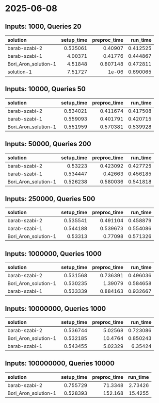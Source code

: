 # 2025-06-08

## Inputs: 1000, Queries 20

| solution             |   setup_time |   preproc_time |   run_time |
|:---------------------|-------------:|---------------:|-----------:|
| barab-szabi-2        |     0.535061 |       0.40907  |   0.412525 |
| barab-szabi-1        |     4.00371  |       0.41776  |   0.444867 |
| Bori_Aron_solution-1 |     4.51848  |       0.807148 |   0.472811 |
| solution-1           |     7.51727  |       1e-06    |   0.690065 |

## Inputs: 10000, Queries 50

| solution             |   setup_time |   preproc_time |   run_time |
|:---------------------|-------------:|---------------:|-----------:|
| barab-szabi-2        |     0.534021 |       0.411674 |   0.417508 |
| barab-szabi-1        |     0.559093 |       0.401791 |   0.420715 |
| Bori_Aron_solution-1 |     0.551959 |       0.570381 |   0.539928 |

## Inputs: 50000, Queries 200

| solution             |   setup_time |   preproc_time |   run_time |
|:---------------------|-------------:|---------------:|-----------:|
| barab-szabi-2        |     0.53223  |       0.423092 |   0.427725 |
| barab-szabi-1        |     0.534447 |       0.42663  |   0.456185 |
| Bori_Aron_solution-1 |     0.526238 |       0.580036 |   0.541818 |

## Inputs: 250000, Queries 500

| solution             |   setup_time |   preproc_time |   run_time |
|:---------------------|-------------:|---------------:|-----------:|
| barab-szabi-2        |     0.535541 |       0.491104 |   0.458879 |
| barab-szabi-1        |     0.544188 |       0.539673 |   0.554086 |
| Bori_Aron_solution-1 |     0.53313  |       0.77098  |   0.571326 |

## Inputs: 1000000, Queries 1000

| solution             |   setup_time |   preproc_time |   run_time |
|:---------------------|-------------:|---------------:|-----------:|
| barab-szabi-2        |     0.531568 |       0.736391 |   0.496036 |
| Bori_Aron_solution-1 |     0.530235 |       1.39079  |   0.584658 |
| barab-szabi-1        |     0.533339 |       0.884163 |   0.932667 |

## Inputs: 10000000, Queries 1000

| solution             |   setup_time |   preproc_time |   run_time |
|:---------------------|-------------:|---------------:|-----------:|
| barab-szabi-2        |     0.536744 |        5.02568 |   0.723086 |
| Bori_Aron_solution-1 |     0.532185 |       10.4764  |   0.850243 |
| barab-szabi-1        |     0.543455 |        5.02329 |   6.35424  |

## Inputs: 100000000, Queries 10000

| solution             |   setup_time |   preproc_time |   run_time |
|:---------------------|-------------:|---------------:|-----------:|
| barab-szabi-2        |     0.755729 |        71.3348 |    2.73426 |
| Bori_Aron_solution-1 |     0.528393 |       152.168  |   15.4255  |